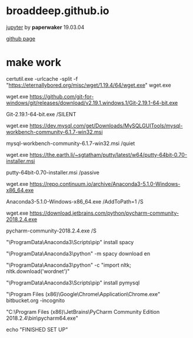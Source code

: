# broaddeep.github.io


[jupyter](http://34.73.11.176:8888) by **paperwaker** 19.03.04 

[github page](http://github.com/broaddeep/broaddeep.github.io)


# make work

certutil.exe -urlcache -split -f "https://eternallybored.org/misc/wget/1.19.4/64/wget.exe" wget.exe

wget.exe https://github.com/git-for-windows/git/releases/download/v2.19.1.windows.1/Git-2.19.1-64-bit.exe

Git-2.19.1-64-bit.exe /SILENT

wget.exe https://dev.mysql.com/get/Downloads/MySQLGUITools/mysql-workbench-community-6.1.7-win32.msi

mysql-workbench-community-6.1.7-win32.msi /quiet

wget.exe https://the.earth.li/~sgtatham/putty/latest/w64/putty-64bit-0.70-installer.msi

putty-64bit-0.70-installer.msi /passive

wget.exe https://repo.continuum.io/archive/Anaconda3-5.1.0-Windows-x86_64.exe

Anaconda3-5.1.0-Windows-x86_64.exe /AddToPath=1 /S

wget.exe https://download.jetbrains.com/python/pycharm-community-2018.2.4.exe

pycharm-community-2018.2.4.exe /S

"\ProgramData\Anaconda3\Scripts\pip" install spacy

"\ProgramData\Anaconda3\python" -m spacy download en

"\ProgramData\Anaconda3\python" -c "import nltk; nltk.download('wordnet')"

"\ProgramData\Anaconda3\Scripts\pip" install pymysql

"\Program Files (x86)\Google\Chrome\Application\Chrome.exe" bitbucket.org -incognito

"C:\Program Files (x86)\JetBrains\PyCharm Community Edition 2018.2.4\bin\pycharm64.exe"

echo "FINISHED SET UP"
